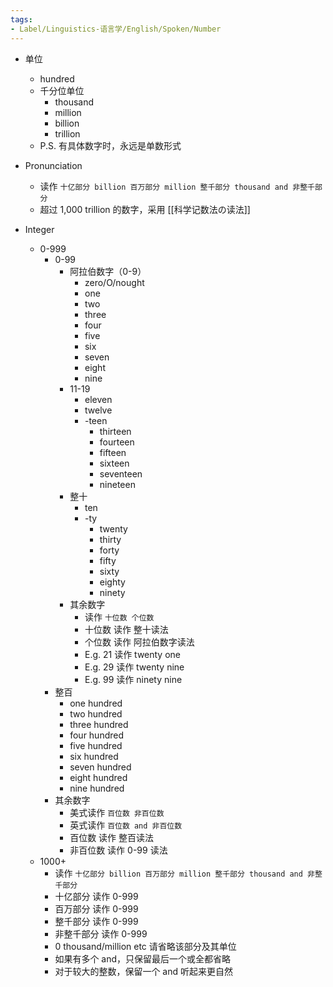 ```yaml
---
tags:
- Label/Linguistics-语言学/English/Spoken/Number
---
```


- 单位
    - hundred
    - 千分位单位
        - thousand
        - million
        - billion
        - trillion
    - P.S. 有具体数字时，永远是单数形式

- Pronunciation
    - 读作 `十亿部分 billion 百万部分 million 整千部分 thousand and 非整千部分`
    - 超过 1,000 trillion 的数字，采用 [[科学记数法の读法]]

- Integer
    - 0-999
        - 0-99
            - 阿拉伯数字（0-9）
                - zero/O/nought
                - one
                - two
                - three
                - four
                - five
                - six
                - seven
                - eight
                - nine
            - 11-19
                - eleven
                - twelve
                - -teen
                    - thirteen
                    - fourteen
                    - fifteen
                    - sixteen
                    - seventeen
                    - nineteen
            - 整十
                - ten
                - -ty
                    - twenty
                    - thirty
                    - forty
                    - fifty
                    - sixty
                    - eighty
                    - ninety
            - 其余数字
                - 读作 `十位数 个位数`
                - 十位数 读作 整十读法
                - 个位数 读作 阿拉伯数字读法
                - E.g. 21 读作 twenty one
                - E.g. 29 读作 twenty nine
                - E.g. 99 读作 ninety nine
        - 整百
            - one hundred
            - two hundred
            - three hundred
            - four hundred
            - five hundred
            - six hundred
            - seven hundred
            - eight hundred
            - nine hundred
        - 其余数字
            - 美式读作 `百位数 非百位数`
            - 英式读作 `百位数 and 非百位数`
            - 百位数 读作 整百读法
            - 非百位数 读作 0-99 读法
    - 1000+
        - 读作 `十亿部分 billion 百万部分 million 整千部分 thousand and 非整千部分`
        - 十亿部分 读作 0-999
        - 百万部分 读作 0-999
        - 整千部分 读作 0-999
        - 非整千部分 读作 0-999
        - 0 thousand/million etc 请省略该部分及其单位
        - 如果有多个 and，只保留最后一个或全都省略
        - 对于较大的整数，保留一个 and 听起来更自然
